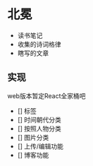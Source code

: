 <!--
 * @Author: yangyuan
 * @Description: 更新ReadMe
 * @Date: 2021-12-28 17:38:10
 * @LastEditTime: 2021-12-28 17:50:49
-->

# 北冕

- 读书笔记
- 收集的诗词格律
- 瞎写的文章

## 实现

web版本暂定React全家桶吧

- [] 标签
- [] 时间朝代分类
- [] 按照人物分类
- [] 图片分类
- [] 上传/编辑功能
- [] 博客功能
